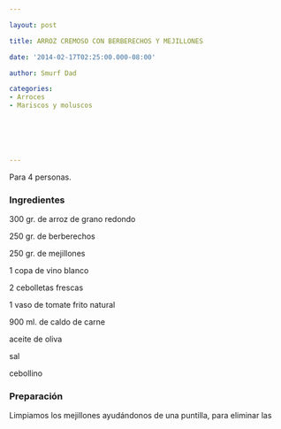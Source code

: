 ```yaml
---

layout: post

title: ARROZ CREMOSO CON BERBERECHOS Y MEJILLONES

date: '2014-02-17T02:25:00.000-08:00'

author: Smurf Dad

categories:
- Arroces
- Mariscos y moluscos






---
```


Para 4 personas.

<h3>Ingredientes</h3>

300 gr. de arroz de grano redondo

250 gr. de berberechos

250 gr. de mejillones

1 copa de vino blanco

2 cebolletas frescas

1 vaso de tomate frito natural

900 ml. de caldo de carne

aceite de oliva

sal

cebollino

<h3>Preparación</h3>

Limpiamos los mejillones ayudándonos de una puntilla, para eliminar las

